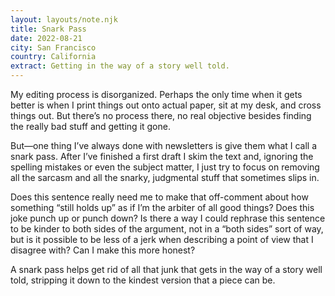 ```yaml
---
layout: layouts/note.njk
title: Snark Pass
date: 2022-08-21
city: San Francisco
country: California
extract: Getting in the way of a story well told.
---
```


My editing process is disorganized. Perhaps the only time when it gets better is when I print things out onto actual paper, sit at my desk, and cross things out. But there’s no process there, no real objective besides finding the really bad stuff and getting it gone.

But—one thing I’ve always done with newsletters is give them what I call a snark pass. After I’ve finished a first draft I skim the text and, ignoring the spelling mistakes or even the subject matter, I just try to focus on removing all the sarcasm and all the snarky, judgmental stuff that sometimes slips in.

Does this sentence really need me to make that off-comment about how something “still holds up” as if I’m the arbiter of all good things? Does this joke punch up or punch down? Is there a way I could rephrase this sentence to be kinder to both sides of the argument, not in a “both sides” sort of way, but is it possible to be less of a jerk when describing a point of view that I disagree with? Can I make this more honest?

A snark pass helps get rid of all that junk that gets in the way of a story well told, stripping it down to the kindest version that a piece can be.
